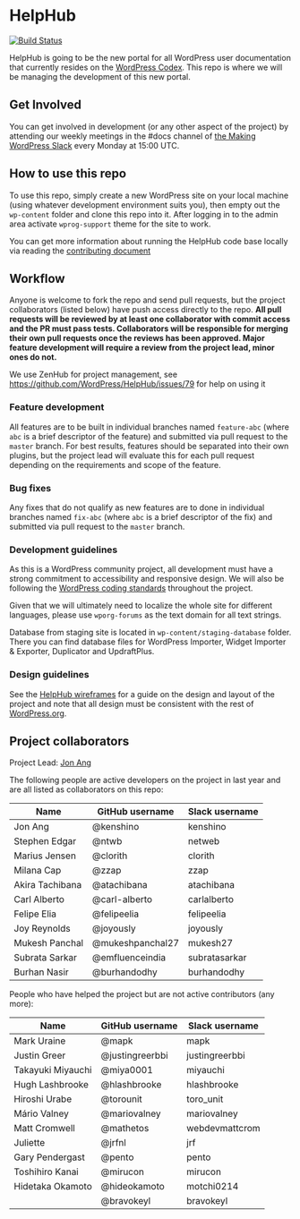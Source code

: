# HelpHub

[![Build Status](https://travis-ci.com/WordPress/HelpHub.svg?branch=master)](https://travis-ci.com/WordPress/HelpHub)


HelpHub is going to be the new portal for all WordPress user documentation that currently resides on the [WordPress Codex](https://codex.wordpress.org/). This repo is where we will be managing the development of this new portal.

## Get Involved

You can get involved in development (or any other aspect of the project) by attending our weekly meetings in the #docs channel of [the Making WordPress Slack](https://make.wordpress.org/chat/) every Monday at 15:00 UTC.

## How to use this repo

To use this repo, simply create a new WordPress site on your local machine (using whatever development environment suits you), then empty out the `wp-content` folder and clone this repo into it. After logging in to the admin area activate `wprog-support` theme for the site to work.

You can get more information about running the HelpHub code base locally via reading the [contributing document](https://github.com/WordPress/HelpHub/blob/master/CONTRIBUTING.md)
## Workflow

Anyone is welcome to fork the repo and send pull requests, but the project collaborators (listed below) have push access directly to the repo. **All pull requests will be reviewed by at least one collaborator with commit access and the PR must pass tests. Collaborators will be responsible for merging their own pull requests once the reviews has been approved. Major feature development will require a review from the project lead, minor ones do not.**

We use ZenHub for project management, see https://github.com/WordPress/HelpHub/issues/79 for help on using it

### Feature development

All features are to be built in individual branches named `feature-abc` (where `abc` is a brief descriptor of the feature) and submitted via pull request to the `master` branch. For best results, features should be separated into their own plugins, but the project lead will evaluate this for each pull request depending on the requirements and scope of the feature.

### Bug fixes

Any fixes that do not qualify as new features are to done in individual branches named `fix-abc` (where `abc` is a brief descriptor of the fix) and submitted via pull request to the `master` branch.

### Development guidelines

As this is a WordPress community project, all development must have a strong commitment to accessibility and responsive design. We will also be following the [WordPress coding standards](https://codex.wordpress.org/WordPress_Coding_Standards) throughout the project.

Given that we will ultimately need to localize the whole site for different languages, please use `wporg-forums` as the text domain for all text strings.

Database from staging site is located in `wp-content/staging-database` folder. There you can find database files for WordPress Importer, Widget Importer & Exporter, Duplicator and UpdraftPlus.

### Design guidelines

See the [HelpHub wireframes](https://wp-commhub.mybalsamiq.com/projects/helphub/grid) for a guide on the design and layout of the project and note that all design must be consistent with the rest of [WordPress.org](https://wordpress.org/).

## Project collaborators

Project Lead: [Jon Ang](https://profiles.wordpress.org/kenshino)

The following people are active developers on the project in last year and are all listed as collaborators on this repo:

| Name                  | GitHub username       | Slack username    |
|-----------------------|-----------------------|-------------------|
| Jon Ang               | @kenshino             | kenshino          |
| Stephen Edgar         | @ntwb                 | netweb            |
| Marius Jensen         | @clorith              | clorith           |
| Milana Cap            | @zzap                 | zzap              |
| Akira Tachibana       | @atachibana           | atachibana        |
| Carl Alberto          | @carl-alberto         | carlalberto       |
| Felipe Elia           | @felipeelia           | felipeelia        |
| Joy Reynolds          | @joyously             | joyously          |
| Mukesh Panchal        | @mukeshpanchal27      | mukesh27          |
| Subrata Sarkar        | @emfluenceindia       | subratasarkar     |
| Burhan Nasir          | @burhandodhy          | burhandodhy       |


People who have helped the project but are not active contributors (any more):

| Name                  | GitHub username       | Slack username    |
|-----------------------|-----------------------|-------------------|
| Mark Uraine           | @mapk                 | mapk              |
| Justin Greer          | @justingreerbbi       | justingreerbbi    |
| Takayuki Miyauchi     | @miya0001             | miyauchi          |
| Hugh Lashbrooke       | @hlashbrooke          | hlashbrooke       |
| Hiroshi Urabe         | @torounit             | toro_unit         |
| Mário Valney          | @mariovalney          | mariovalney       |
| Matt Cromwell         | @mathetos             | webdevmattcrom    |
| Juliette              | @jrfnl                | jrf               |
| Gary Pendergast       | @pento                | pento             |
| Toshihiro Kanai       | @mirucon              | mirucon           |
| Hidetaka Okamoto      | @hideokamoto          | motchi0214        |
|                       | @bravokeyl            | bravokeyl         |

